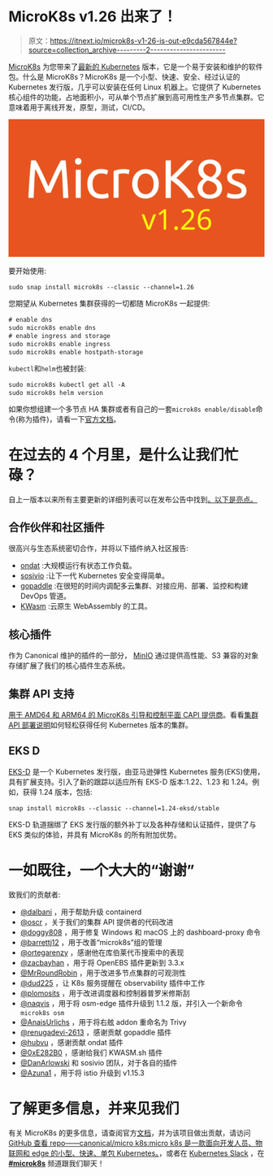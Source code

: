 # MicroK8s v1.26 出来了！

> 原文：<https://itnext.io/microk8s-v1-26-is-out-e9cda567844e?source=collection_archive---------2----------------------->

[MicroK8s](https://microk8s.io/) 为您带来了[最新的 Kubernetes](https://kubernetes.io/blog/2022/12/09/kubernetes-v1-26-release/) 版本，它是一个易于安装和维护的软件包。什么是 MicroK8s？MicroK8s 是一个小型、快速、安全、经过认证的 Kubernetes 发行版，几乎可以安装在任何 Linux 机器上。它提供了 Kubernetes 核心组件的功能，占地面积小，可从单个节点扩展到高可用性生产多节点集群。它意味着用于离线开发，原型，测试，CI/CD。

![](img/2b0ee20eedc21664d27d2e62774809e4.png)

要开始使用:

```
sudo snap install microk8s --classic --channel=1.26
```

您期望从 Kubernetes 集群获得的一切都随 MicroK8s 一起提供:

```
# enable dns
sudo microk8s enable dns
# enable ingress and storage
sudo microk8s enable ingress
sudo microk8s enable hostpath-storage
```

`kubectl`和`helm`也被封装:

```
sudo microk8s kubectl get all -A
sudo microk8s helm version
```

如果你想组建一个多节点 HA 集群或者有自己的一套`microk8s enable/disable`命令(称为插件)，请看一下[官方文档](https://microk8s.io/docs)。

# 在过去的 4 个月里，是什么让我们忙碌？

自上一版本以来所有主要更新的详细列表可以在发布公告中找到[。以下是亮点。](https://github.com/canonical/microk8s/releases/tag/v1.26)

## 合作伙伴和社区插件

很高兴与生态系统密切合作，并将以下插件纳入社区报告:

*   [ondat](https://www.ondat.io/) :大规模运行有状态工作负载。
*   [sosivio](https://sosiv.io/) :让下一代 Kubernetes 安全变得简单。
*   [gopaddle](https://gopaddle.io/) :在很短的时间内调配多云集群、对接应用、部署、监控和构建 DevOps 管道。
*   [KWasm](https://kwasm.sh/) :云原生 WebAssembly 的工具。

## 核心插件

作为 Canonical 维护的插件的一部分， [MinIO](https://min.io/) 通过提供高性能、S3 兼容的对象存储扩展了我们的核心插件生态系统。

## 集群 API 支持

[用于 AMD64 和 ARM64 的 MicroK8s 引导和控制平面 CAPI 提供商](https://cluster-api.sigs.k8s.io/reference/providers.html)。看看[集群 API 部署说明](https://github.com/canonical/cluster-api-bootstrap-provider-microk8s/blob/main/README.md)如何轻松获得任何 Kubernetes 版本的集群。

## EKS D

[EKS-D](https://aws.amazon.com/blogs/opensource/introducing-amazon-eks-distro/) 是一个 Kubernetes 发行版，由亚马逊弹性 Kubernetes 服务(EKS)使用，具有扩展支持。引入了新的跟踪以适应所有 EKS-D 版本:1.22、1.23 和 1.24。例如，获得 1.24 版本，包括:

```
snap install microk8s --classic --channel=1.24-eksd/stable
```

EKS-D 轨道捆绑了 EKS 发行版的额外补丁以及各种存储和认证插件，提供了与 EKS 类似的体验，并具有 MicroK8s 的所有附加优势。

# 一如既往，一个大大的“谢谢”

致我们的贡献者:

*   [@dalbani](https://github.com/dalbani) ，用于帮助升级 containerd
*   [@oscr](https://github.com/oscr) ，关于我们的集群 API 提供者的代码改进
*   [@doggy808](https://github.com/doggy8088) ，用于修复 Windows 和 macOS 上的 dashboard-proxy 命令
*   [@barrettj12](https://github.com/barrettj12) ，用于改善“microk8s”组的管理
*   [@ortegarenzy](https://github.com/ortegarenzy) ，感谢他在库伯莱代币搜索中的表现
*   [@zacbayhan](https://github.com/zacbayhan) ，用于将 OpenEBS 插件更新到 3.3.x
*   [@MrRoundRobin](https://github.com/MrRoundRobin) ，用于改进多节点集群的可观测性
*   [@dud225](https://github.com/dud225) ，让 K8s 服务提醒在 observability 插件中工作
*   [@plomosits](https://github.com/plomosits) ，用于改进调度器和控制器普罗米修斯刮
*   [@naqvis](https://github.com/naqvis) ，用于将 osm-edge 插件升级到 1.1.2 版，并引入一个新命令`microk8s osm`
*   [@AnaisUrlichs](https://github.com/AnaisUrlichs) ，用于将右舷 addon 重命名为 Trivy
*   [@renugadevi-2613](https://github.com/renugadevi-2613) ，感谢贡献 gopaddle 插件
*   [@hubvu](https://github.com/hubvu) ，感谢贡献 ondat 插件
*   [@0xE282B0](https://github.com/0xE282B0) ，感谢给我们 KWASM.sh 插件
*   [@DanArlowski](https://github.com/DanArlowski) 和 sosivio 团队，对于各自的插件
*   [@Azuna1](https://github.com/Azuna1) ，用于将 istio 升级到 v1.15.3

# 了解更多信息，并来见我们

有关 MicroK8s 的更多信息，请查阅官方[文档](https://microk8s.io/docs/)，并为该项目做出贡献，请访问 [GitHub 查看 repo——canonical/micro k8s:micro k8s 是一款面向开发人员、物联网和 edge 的小型、快速、单包 Kubernetes。](https://github.com/ubuntu/microk8s)，或者在 [Kubernetes Slack](http://slack.kubernetes.io/) ，在 [**#microk8s**](https://discuss.kubernetes.io/tag/microk8s) 频道跟我们聊天！